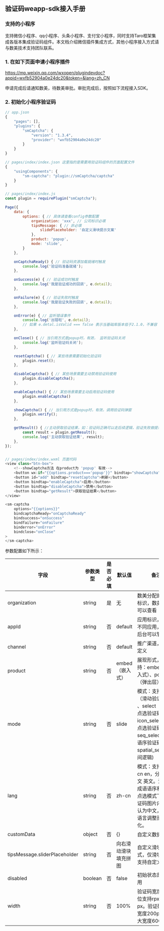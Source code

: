 ## 验证码weapp-sdk接入手册

### 支持的小程序

支持微信小程序、qq小程序、头条小程序、支付宝小程序，同时支持Taro框架集成各版本集成验证码组件。本文档介绍微信插件集成方式，其他小程序接入方式请与数美技术支持团队联系。

### 1. 在如下页面申请小程序插件

https://mp.weixin.qq.com/wxopen/plugindevdoc?appid=wxfb52904a0e24dc20&token=&lang=zh_CN

申请完成后请通知数美，待数美审批。审批完成后，按照如下流程接入SDK。

### 2. 初始化小程序验证码
```js
// app.json
{
    "pages": [],
    "plugins": {
        "smCaptcha": {
            "version": "1.3.4",
            "provider": "wxfb52904a0e24dc20"
        }
    }
}

// pages/index/index.json 这里指的是需要用验证码组件的页面配置文件
{
    "usingComponents": {
        "sm-captcha": "plugin://smCaptcha/captcha"
    }
}

// pages/index/index.js
const plugin = requirePlugin("smCaptcha");

Page({
    data: {
        options: { // 具体请查看config参数配置
            organization: 'xxx', // 公司标识必填
            tipsMessage: { // 非必填
                slidePlaceholder: '自定义滑块提示文案'
            },
            product: 'popup',
            mode: 'slide',
        }
    },

    onCaptchaReady() { // 验证码资源加载就绪时触发
        console.log('验证码准备就绪');
    },

    onSuccess(e) { // 验证成功时触发
        console.log('我是验证成功的回调', e.detail);
    },

    onFailure(e) { // 验证失败时触发
        console.log('我是验证失败的回调', e.detail);
    },

    onError(e) { // 监听错误事件
        console.log('出错啦', e.detail);
        // 如果 e.detal.isValid === false 表示当基础库版本低于2.1.0，不兼容
    },

    onClose() { // 当引用方式是popup时，有效， 监听验证码关闭
        console.log('监听验证码关闭');
    },

    resetCaptcha() { // 某些场景需要初始化验证码
        plugin.reset();
    },

    disableCaptcha() { // 某些场景需要主动禁用验证码使用
        plugin.disableCaptcha();
    },

    enableCaptcha() { // 某些场景需要主动启用验证码使用
        plugin.enableCaptcha()
    },

    showCaptcha() { // 当引用方式是popup时，有效，调用验证码弹窗
        plugin.verify();
    },

    getResult() { //主动获取验证结果，如：验证码正确可以走后续逻辑，验证失败做提示
        const result = plugin.getResult();
        console.log('主动获取验证结果', result);
    },
});


// pages/index/index.wxml 页面代码
<view class="btn-box">
    <!--showCaptcha方法 在product为 'popup' 有效-->
    <button wx:if="{{options.product==='popup'}}" bindtap="showCaptcha">显示验证码</button>
    <button id="add" bindtap="resetCaptcha">刷新</button>
    <button bindtap="enableCaptcha">启用</button>
    <button bindtap="disableCaptcha">禁用</button>
    <button bindtap="getResult">获取验证结果</button>
</view>

<sm-captcha
    options="{{options}}"
    bindcaptchaReady="onCaptchaReady"
    bindsuccess="onSuccess"
    bindfailure="onFailure"
    binderror="onError"
    bindclose="onClose"
>
</sm-captcha>
```
 

参数配置如下所示：

| **字段** | **参数类型** | **是否必填** | **默认值** | **备注** |
| -- | -- | -- | -- | -- |
| organization | string  | 是  | 无 | 数美分配的公司标识，数美后台可以查看 |
| appId | string  | 否  | default| 应用标识，区分不同应用，数美后台可以管理  |
| channel | string  | 否  | default | 推广渠道，可自定义 |
| product | string  | 否  | embed（嵌入式）| 展现形式，支持：embed（嵌入式）、popup（弹出层） |
| mode | string  | 否  | slide  | 模式：支持slide（滑动验证码） 、select（文字点选验证码）、 icon_select(图标点选验证码)、 seq_select(成语语序验证码)、spatial_select(空间逻辑) |
| lang | string  | 否  | zh-cn  | 模式：支持zh-cn en，分别为中文 英文。注意：成语语序和文字点选模式下，验证码图片内容默认为中文，不随语言调整而变化。 |
| customData | object  | 否  | {} | 自定义数据 |
| tipsMessage.sliderPlaceholder | string  | 否  | 向右滑动滑块填充拼图 | 自定义滑块样式，仅滑块验证支持自定义设置 |
| disabled | boolean | 否  | false | 初始状态是否禁用 |
| width | string  | 否  | 100% | 验证码宽度，单位支持rpx、%、px。验证码最小宽度200px，最大宽度600px |
